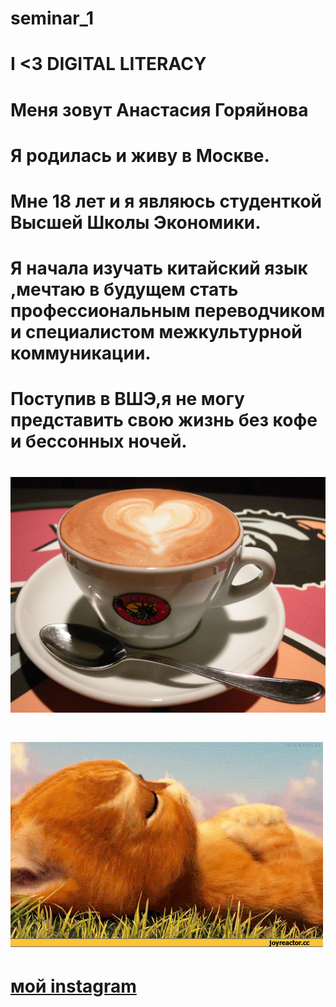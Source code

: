 # seminar_1
# I <3 DIGITAL LITERACY
# Меня зовут Анастасия Горяйнова
# Я родилась и живу в Москве.
# Мне 18 лет и я являюсь студенткой Высшей Школы Экономики.
# Я начала изучать китайский язык ,мечтаю в будущем стать профессиональным переводчиком и специалистом межкультурной коммуникации.
# Поступив в ВШЭ,я не могу представить свою жизнь без кофе и бессонных ночей.
# ![alt-текст](https://github.com/anastasiagoryaynova/seminar_1/blob/master/4.jpg)
# ![alt-текст](https://github.com/anastasiagoryaynova/seminar_1/blob/patch-1/art-%D0%B3%D0%B8%D1%84%D0%BA%D0%B8-%D0%BF%D0%B5%D1%81%D0%BE%D1%87%D0%BD%D0%B8%D1%86%D0%B0-89388.gif)
# [мой instagram](https://www.instagram.com/raccoonme/)
